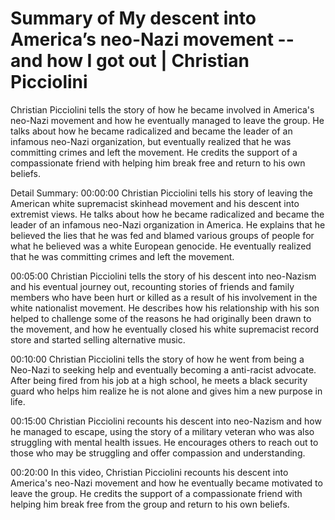 # Summary of My descent into America’s neo-Nazi movement -- and how I got out | Christian Picciolini

Christian Picciolini tells the story of how he became involved in America's neo-Nazi movement and how he eventually managed to leave the group. He talks about how he became radicalized and became the leader of an infamous neo-Nazi organization, but eventually realized that he was committing crimes and left the movement. He credits the support of a compassionate friend with helping him break free and return to his own beliefs.

Detail Summary: 
00:00:00
Christian Picciolini tells his story of leaving the American white supremacist skinhead movement and his descent into extremist views. He talks about how he became radicalized and became the leader of an infamous neo-Nazi organization in America. He explains that he believed the lies that he was fed and blamed various groups of people for what he believed was a white European genocide. He eventually realized that he was committing crimes and left the movement.

00:05:00
Christian Picciolini tells the story of his descent into neo-Nazism and his eventual journey out, recounting stories of friends and family members who have been hurt or killed as a result of his involvement in the white nationalist movement. He describes how his relationship with his son helped to challenge some of the reasons he had originally been drawn to the movement, and how he eventually closed his white supremacist record store and started selling alternative music.

00:10:00
Christian Picciolini tells the story of how he went from being a Neo-Nazi to seeking help and eventually becoming a anti-racist advocate. After being fired from his job at a high school, he meets a black security guard who helps him realize he is not alone and gives him a new purpose in life.

00:15:00
Christian Picciolini recounts his descent into neo-Nazism and how he managed to escape, using the story of a military veteran who was also struggling with mental health issues. He encourages others to reach out to those who may be struggling and offer compassion and understanding.

00:20:00
In this video, Christian Picciolini recounts his descent into America's neo-Nazi movement and how he eventually became motivated to leave the group. He credits the support of a compassionate friend with helping him break free from the group and return to his own beliefs.

